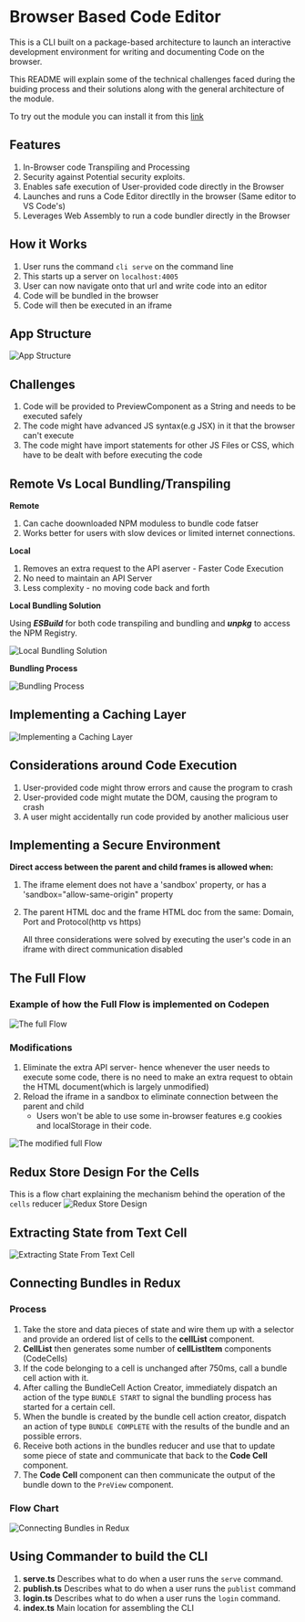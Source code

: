 # Browser Based Code Editor
This is a CLI built on a package-based architecture to launch an interactive development environment for writing and documenting Code on the browser.

This README will explain some of the technical challenges faced during the buiding process and their solutions along with the general architecture of the module.

To try out the module you can install it from this [link](https://www.npmjs.com/package/@mutua-cli/local-client)


## Features
1. In-Browser code Transpiling and Processing
2. Security against Potential security exploits.
3. Enables safe execution of User-provided code directly in the Browser
4. Launches and runs a Code Editor directlly in the browser (Same editor to VS Code's)
5. Leverages Web Assembly to run a code bundler directly in the Browser

## How it Works
1. User runs the command `cli serve` on the command line
2. This starts up a server on `localhost:4005`
3. User can now navigate onto that url and write code into an editor
4. Code will be bundled in the browser
5. Code will then be executed in an iframe

## App Structure 
![App Structure](./images/AppStructure.png)

## Challenges
1. Code will be provided to PreviewComponent as a String and needs to be executed safely
2. The code might have advanced JS syntax(e.g JSX) in it that the browser can't execute
3. The code might have import statements for other JS Files or CSS, which have to be dealt with before executing the code

## Remote Vs Local Bundling/Transpiling
**Remote**
1. Can cache doownloaded NPM moduless to bundle code fatser
2. Works better for users with slow devices or limited internet connections.

**Local**
1. Removes an extra request to the API aserver - Faster Code Execution
2. No need to maintain an API Server
3. Less complexity - no moving code back and forth

**Local Bundling Solution**

Using ***ESBuild*** for both code transpiling and bundling and ***unpkg*** to access the NPM Registry.

![Local Bundling Solution](./images/bundling.png)

**Bundling Process**

![Bundling Process](./images/bundling-process.png)

## Implementing a Caching Layer
![Implementing a Caching Layer](./images/caching.png)

## Considerations around Code Execution
1. User-provided code might throw errors and cause the program to crash
2. User-provided code might mutate the DOM, causing the program to crash
3. A user might accidentally run code provided by another malicious user
   
## Implementing a Secure Environment
**Direct access between the parent and child frames is allowed when:**
1. The iframe element does not have a 'sandbox' property, or has a 'sandbox="allow-same-origin" property
2. The parent HTML doc and the frame HTML doc from the same: Domain, Port and Protocol(http vs https)

   All three considerations were solved by executing the user's code in an iframe with direct communication disabled

## The Full Flow

### Example of how the Full Flow is implemented on Codepen

![The full Flow](./images/codepen.png)

### Modifications
1. Eliminate the extra API server- hence whenever the user needs to execute some code, there is no need to make an extra request to obtain the HTML document(which is largely unmodified)
2. Reload the iframe in a sandbox to eliminate connection between the parent and child
    - Users won't be able to use some in-browser features e.g cookies and localStorage in their code.

![The modified full Flow](./images/fullflow.png)

## Redux Store Design For the Cells
This is a flow chart explaining the mechanism behind the operation of the `cells` reducer 
![Redux Store Design](./images/redux.png)

## Extracting State from Text Cell
![Extracting State From Text Cell](./images/redux-state.png)

## Connecting Bundles in Redux
### Process
1. Take the store and data pieces of state and wire them up with a selector and provide an ordered list of cells to the **cellList** component.
2. **CellList** then generates some number of **cellListItem** components (CodeCells)
3. If the code belonging to a cell is unchanged after 750ms, call a bundle cell action with it.
4. After calling the BundleCell Action Creator, immediately dispatch an action of the type `BUNDLE START` to signal the bundling process has started for a certain cell.
5. When the bundle is created by the bundle cell action creator, dispatch an action of type `BUNDLE COMPLETE` with the results of the bundle and an possible errors.
6. Receive both actions in the bundles reducer and use that to update some piece of state and communicate that back to the **Code Cell** component. 
7. The **Code Cell** component can then communicate the output of the bundle down to the `PreView` component.

### Flow Chart
![Connecting Bundles in Redux](./images/redux-bundles.png)

## Using Commander to build the CLI
1. **serve.ts** Describes what to do when a user runs the `serve` command.
2. **publish.ts** Describes what to do when a user runs the `publist` command
3. **login.ts** Describes what to do when a user runs the `login` command. 
4. **index.ts** Main location for assembling the CLI